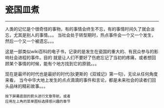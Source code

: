 # 瓷国皿煮

-----

人类的记忆是个很奇怪的事物，有的事情会终生不忘，有的事情时间久了就会淡忘，尤其是别人的事情。。。
当社会处于转型期时，热点事件会一个又一个发生，然后一个又一个被遗忘。。。

这是一部类似wiki百科的电子书，记录的是发生在瓷国的重大的、有民众参与的影响社会进程的事件。目的
就是让人们不要好了伤疤忘记了当初的疼痛，或者想回顾某个事情的时候，能有个地方找到它的原貌。。。

现在是最坏的时代也是最好的时代(狄更斯的《双城记》第一句)，无论从任何角度来看，
当今中华大地上发生的点点滴滴的事件和言论，都是未来社会的读者们回头品味的精彩故事。。。

```
按下屏幕底部的箭头进行文章导航，或者
应用左上角的菜单图标选择感兴趣的章节
```

